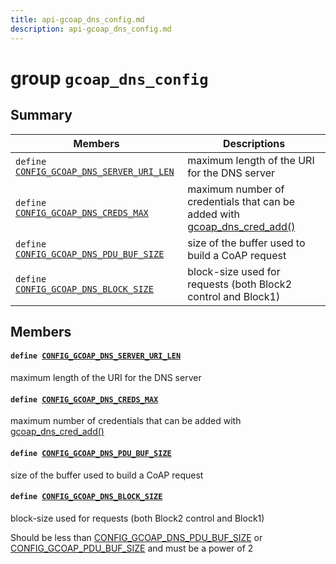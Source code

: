 ```yaml
---
title: api-gcoap_dns_config.md
description: api-gcoap_dns_config.md
---
```

# group `gcoap_dns_config` 

## Summary

 Members                        | Descriptions                                
--------------------------------|---------------------------------------------
`define `[`CONFIG_GCOAP_DNS_SERVER_URI_LEN`](#group__gcoap__dns__config_1gaecfdec2f2f6662339b5f3860a63df66a)            | maximum length of the URI for the DNS server
`define `[`CONFIG_GCOAP_DNS_CREDS_MAX`](#group__gcoap__dns__config_1ga6ef7cb949375e1f52aaf9346fa6d3490)            | maximum number of credentials that can be added with [gcoap_dns_cred_add()](./doc/starlight-docs/src/content/docs/apidoc/api-undefined.md#group__net__gcoap__dns_1ga47fef7e608bf9c84b877b6026719dd7c)
`define `[`CONFIG_GCOAP_DNS_PDU_BUF_SIZE`](#group__gcoap__dns__config_1ga30a7ba18f30d94704fd90abf252018fb)            | size of the buffer used to build a CoAP request
`define `[`CONFIG_GCOAP_DNS_BLOCK_SIZE`](#group__gcoap__dns__config_1gaeb104323687314ee7b03e649c3211733)            | block-size used for requests (both Block2 control and Block1)

## Members

#### `define `[`CONFIG_GCOAP_DNS_SERVER_URI_LEN`](#group__gcoap__dns__config_1gaecfdec2f2f6662339b5f3860a63df66a) 

maximum length of the URI for the DNS server

#### `define `[`CONFIG_GCOAP_DNS_CREDS_MAX`](#group__gcoap__dns__config_1ga6ef7cb949375e1f52aaf9346fa6d3490) 

maximum number of credentials that can be added with [gcoap_dns_cred_add()](./doc/starlight-docs/src/content/docs/apidoc/api-undefined.md#group__net__gcoap__dns_1ga47fef7e608bf9c84b877b6026719dd7c)

#### `define `[`CONFIG_GCOAP_DNS_PDU_BUF_SIZE`](#group__gcoap__dns__config_1ga30a7ba18f30d94704fd90abf252018fb) 

size of the buffer used to build a CoAP request

#### `define `[`CONFIG_GCOAP_DNS_BLOCK_SIZE`](#group__gcoap__dns__config_1gaeb104323687314ee7b03e649c3211733) 

block-size used for requests (both Block2 control and Block1)

Should be less than [CONFIG_GCOAP_DNS_PDU_BUF_SIZE](./doc/starlight-docs/src/content/docs/apidoc/api-undefined.md#group__gcoap__dns__config_1ga30a7ba18f30d94704fd90abf252018fb) or [CONFIG_GCOAP_PDU_BUF_SIZE](./doc/starlight-docs/src/content/docs/apidoc/api-undefined.md#group__net__gcoap__conf_1ga6e17d0741db5fa6da38b769ecdd4c80d) and must be a power of 2

